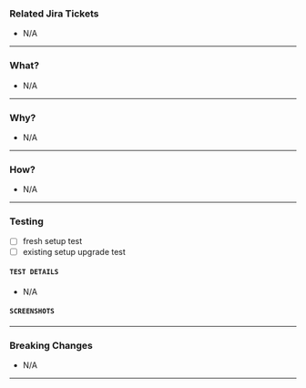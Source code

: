 <!--- Please try to use bullet points under each heading as much as possible -->
<!--- If there is nothing to mention, please keep only one point with N/A -->
<!--- DO NOT MODIFY THE HEADER NAMES -->

### Related Jira Tickets
<!--- Please mention the Jira tickets using the following format: [JIRA-LABEL](URL) -->
<!--- MANDATORY (can't be N/A) for fix, enh, feat, break -->
- N/A

-----

### What?
<!--- Describe what the problem being addressed here is -->
- N/A

-----

### Why?
<!--- Describe why we need to address this problem -->
- N/A

-----

### How?
<!--- Describe how you are addressing this problem -->
- N/A

-----

### Testing
<!--- mark all the tests which were conducted and that succeeded -->
- [ ] fresh setup test
- [ ] existing setup upgrade test

#### `TEST DETAILS`
<!--- Elaborate on the tests conducted -->
- N/A

#### `SCREENSHOTS`
<!--- Attach any screenshots which you can reference using any labels -->


-----

### Breaking Changes
<!--- list down the breaking changes associated with this pull request -->
<!--- MANDATORY (can't be N/A) for break -->
- N/A

-----

<!--- Example Pull Request Titles:

fix(PLAT-1234): this is a bugfix pr
enh(PLAT-1234): this is a enhancement pr
feat(PLAT-1234): this is a feature pr
break(PLAT-1234): this is a breaking change pr
chore: this is a chore pr

-->
